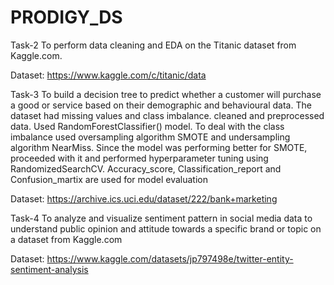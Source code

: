 # PRODIGY_DS
Task-2
To perform data cleaning and EDA on the Titanic dataset from Kaggle.com.

Dataset: https://www.kaggle.com/c/titanic/data

Task-3
To build a decision tree to predict whether a customer will purchase a good or service based on their demographic and behavioural data. The dataset had missing values and class imbalance. cleaned and preprocessed data. Used RandomForestClassifier() model. To deal with the class imbalance used oversampling algorithm SMOTE and undersampling algorithm NearMiss. Since the model was performing better for SMOTE, proceeded with it and performed hyperparameter tuning using RandomizedSearchCV. Accuracy_score, Classification_report and Confusion_martix are used for model evaluation

Dataset: https://archive.ics.uci.edu/dataset/222/bank+marketing

Task-4
To analyze and visualize sentiment pattern in social media data to understand public opinion and attitude towards a specific brand or topic on a dataset from Kaggle.com

Dataset: https://www.kaggle.com/datasets/jp797498e/twitter-entity-sentiment-analysis
